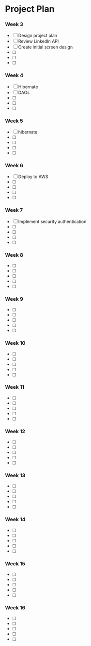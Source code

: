 # Project Plan

### Week 3
- [ ] Design project plan 
- [ ] Review LinkedIn API
- [ ] Create initial screen design
- [ ] 
- [ ] 
- [ ] 

### Week 4 
- [ ] Hibernate
- [ ] DAOs
- [ ] 
- [ ] 
- [ ] 

### Week 5
- [ ] hibernate
- [ ] 
- [ ] 
- [ ] 
- [ ] 

### Week 6
- [ ] Deploy to AWS
- [ ] 
- [ ] 
- [ ] 
- [ ] 

### Week 7
- [ ] Implement security authentication
- [ ] 
- [ ] 
- [ ] 
- [ ] 

### Week 8
- [ ] 
- [ ] 
- [ ] 
- [ ] 
- [ ] 

### Week 9
- [ ] 
- [ ] 
- [ ] 
- [ ] 
- [ ] 

### Week 10
- [ ] 
- [ ] 
- [ ] 
- [ ] 
- [ ] 

### Week 11
- [ ] 
- [ ] 
- [ ] 
- [ ] 
- [ ] 

### Week 12
- [ ] 
- [ ] 
- [ ] 
- [ ] 
- [ ] 

### Week 13
- [ ] 
- [ ] 
- [ ] 
- [ ] 
- [ ] 

### Week 14
- [ ] 
- [ ] 
- [ ] 
- [ ] 
- [ ] 

### Week 15
- [ ] 
- [ ] 
- [ ] 
- [ ] 
- [ ] 

### Week 16
- [ ] 
- [ ] 
- [ ] 
- [ ] 
- [ ] 